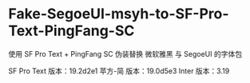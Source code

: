 # Fake-SegoeUI-msyh-to-SF-Pro-Text-PingFang-SC
使用 SF Pro Text + PingFang SC 伪装替换 微软雅黑 与 SegoeUI 的字体包

SF Pro Text 版本：19.2d2e1
苹方-简 版本：19.0d5e3
Inter 版本：3.19